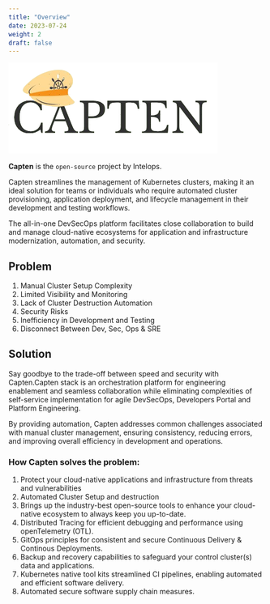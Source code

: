 ```yaml
---
title: "Overview"
date: 2023-07-24
weight: 2
draft: false
---
```



![Capten](./logo.png)

**Capten** is the `open-source` project by Intelops.

Capten streamlines the management of Kubernetes clusters, making it an ideal solution for teams or individuals who require automated cluster provisioning, application deployment, and lifecycle management in their development and testing workflows.

The all-in-one DevSecOps platform facilitates close collaboration to build and manage cloud-native ecosystems for application and infrastructure modernization, automation, and security.


## Problem

1. Manual Cluster Setup Complexity
2. Limited Visibility and Monitoring
3. Lack of Cluster Destruction Automation
4. Security Risks
5. Inefficiency in Development and Testing
6. Disconnect Between Dev, Sec, Ops & SRE


## Solution

Say goodbye to the trade-off between speed and security with Capten.Capten stack is an orchestration platform for engineering enablement and seamless collaboration while eliminating complexities of self-service implementation for agile DevSecOps, Developers Portal and Platform Engineering.

By providing automation, Capten addresses common challenges associated with manual cluster management, ensuring consistency, reducing errors, and improving overall efficiency in development and operations.


### How Capten solves the problem:

1. Protect your cloud-native applications and infrastructure from threats and vulnerabilities
2. Automated Cluster Setup and destruction
3. Brings up the industry-best open-source tools to enhance your cloud-native ecosystem to always keep you up-to-date.
4. Distributed Tracing for efficient debugging and performance using openTelemetry (OTL).
5. GitOps principles for consistent and secure Continuous Delivery & Continous Deployments.
6. Backup and recovery capabilities to safeguard your control cluster(s) data and applications.
7. Kubernetes native tool kits streamlined CI pipelines, enabling automated and efficient software delivery.
8. Automated secure software supply chain measures.

